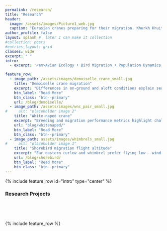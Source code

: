 ```yaml
---
permalink: /research/
title: "Research"
header:
  image: /assets/images/Picture1_web.jpg
  caption: "Eurasian cranes preparing for their migration. Khurkh Khuiten NR, northeast Mongolia, 2016. <span style='font-size: 10px;'>&copy; Batbayar Galtbalt</span>"
author_profile: false
layout: splash #  later I can make it collection
#collection: posts
#entries_layout: grid
classes: wide
excerpt: " "
intro: 
  - excerpt: '<em>Avian Ecology • Bird Migration • Population Dynamics • Quantitative Ecology</em>'

feature_row:
  - image_path: /assets/images/demoiselle_crane_small.jpg
    title: "Demoiselle crane migration"
    excerpt: "Differences in on-ground and aloft conditions explain seasonally different migration paths in Demoiselle crane."
    btn_label: "Read More"
    btn_class: "btn--primary"
    url: /blog/demoiselle/
  - image_path: /assets/images/wnc_pair_small.jpg
#     alt: "placeholder image 2"
    title: "White-naped crane"
    excerpt: "Breeding and migration performance metrics highlight challenges for White-naped Cranes."
    url: "blog/whitenaped/"
    btn_label: "Read More"
    btn_class: "btn--primary"
  - image_path: assets/images/whimbrels_small.jpg
#     alt: "placeholder image 1"
    title: "Shorebird migration flight altitude"
    excerpt: "Far eastern curlew and whimbrel prefer flying low - wind support and good visibility appear only secondary factors in determining migratory flight altitude."
    url: /blog/shorebird/
    btn_label: "Read More"
    btn_class: "btn--primary"
---
```


{% include feature_row id="intro" type="center" %}

### Research Projects

<div style="height: 40px; margin-bottom: 20px;"></div>

{% include feature_row %}